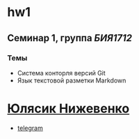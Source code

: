 # hw1
## Семинар 1, группа *БИЯ1712*
### Темы
* Система конторля версий  Git
* Язык текстовой разметки Markdown

# [Юлясик Нижевенко](mailto:juliya-ju2011@yandex.ru)
* [telegram](https://t.me/theatlanticocean)
